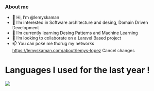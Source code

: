 ### About me

- 👋 Hi, I’m @lemyskaman
- 👀 I’m interested in Software architecture and desing, Domain Driven Development 
- 🌱 I’m currently learning Desing Patterns and Machine Learning
- 💞️ I’m looking to collaborate on a Laravel Based project
- 📫 You can poke me thorug my networks https://lemyskaman.com/about/lemys-lopez Cancel changes


# Languages I used for the last year !

<img src="https://wakatime.com/share/@lemyskaman/0fd832f6-2a00-4d4a-a075-4f62fe087168.svg">




<!---
lemyskaman/lemyskaman is a ✨ special ✨ repository because its `README.md` (this file) appears on your GitHub profile.
You can click the Preview link to take a look at your changes.
--->
